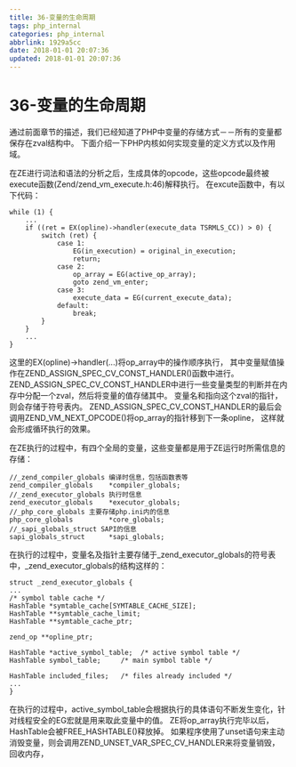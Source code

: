 ```yaml
---
title: 36-变量的生命周期
tags: php_internal
categories: php_internal
abbrlink: 1929a5cc
date: 2018-01-01 20:07:36
updated: 2018-01-01 20:07:36
---
```


# 36-变量的生命周期
通过前面章节的描述，我们已经知道了PHP中变量的存储方式－－所有的变量都保存在zval结构中。 下面介绍一下PHP内核如何实现变量的定义方式以及作用域。

在ZE进行词法和语法的分析之后，生成具体的opcode，这些opcode最终被execute函数(Zend/zend_vm_execute.h:46)解释执行。 在excute函数中，有以下代码：

    while (1) {
        ...
        if ((ret = EX(opline)->handler(execute_data TSRMLS_CC)) > 0) {
            switch (ret) {
                case 1:
                    EG(in_execution) = original_in_execution;
                    return;
                case 2:
                    op_array = EG(active_op_array);
                    goto zend_vm_enter;
                case 3:
                    execute_data = EG(current_execute_data);
                default:
                    break;
            }     
        }     
        ...
    }

这里的EX(opline)->handler(...)将op_array中的操作顺序执行， 其中变量赋值操作在ZEND_ASSIGN_SPEC_CV_CONST_HANDLER()函数中进行。 ZEND_ASSIGN_SPEC_CV_CONST_HANDLER中进行一些变量类型的判断并在内存中分配一个zval，然后将变量的值存储其中。 变量名和指向这个zval的指针，则会存储于符号表内。 ZEND_ASSIGN_SPEC_CV_CONST_HANDLER的最后会调用ZEND_VM_NEXT_OPCODE()将op_array的指针移到下一条opline， 这样就会形成循环执行的效果。

在ZE执行的过程中，有四个全局的变量，这些变量都是用于ZE运行时所需信息的存储：

    //_zend_compiler_globals 编译时信息，包括函数表等
    zend_compiler_globals    *compiler_globals;  
    //_zend_executor_globals 执行时信息
    zend_executor_globals    *executor_globals;
    //_php_core_globals 主要存储php.ini内的信息
    php_core_globals         *core_globals;
    //_sapi_globals_struct SAPI的信息
    sapi_globals_struct      *sapi_globals;

在执行的过程中，变量名及指针主要存储于_zend_executor_globals的符号表中，_zend_executor_globals的结构这样的：

    struct _zend_executor_globals {
    ...
    /* symbol table cache */
    HashTable *symtable_cache[SYMTABLE_CACHE_SIZE];
    HashTable **symtable_cache_limit;
    HashTable **symtable_cache_ptr;

    zend_op **opline_ptr;

    HashTable *active_symbol_table;  /* active symbol table */
    HashTable symbol_table;     /* main symbol table */

    HashTable included_files;   /* files already included */
    ...
    }

在执行的过程中，active_symbol_table会根据执行的具体语句不断发生变化，针对线程安全的EG宏就是用来取此变量中的值。 ZE将op_array执行完毕以后，HashTable会被FREE_HASHTABLE()释放掉。 如果程序使用了unset语句来主动消毁变量，则会调用ZEND_UNSET_VAR_SPEC_CV_HANDLER来将变量销毁， 回收内存，
